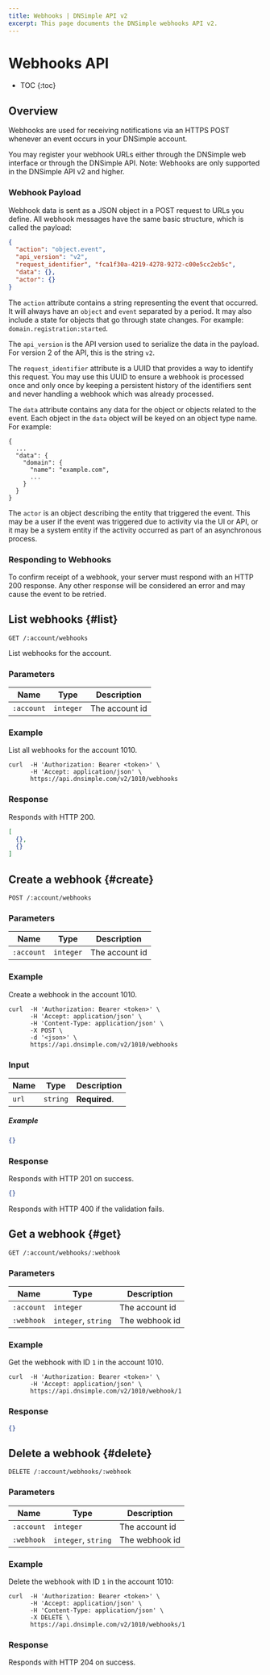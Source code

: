 ```yaml
---
title: Webhooks | DNSimple API v2
excerpt: This page documents the DNSimple webhooks API v2.
---
```


# Webhooks API

* TOC
{:toc}


## Overview

Webhooks are used for receiving notifications via an HTTPS POST whenever an event occurs in your DNSimple account.

You may register your webhook URLs either through the DNSimple web interface or through the DNSimple API. Note: Webhooks are only supported in the DNSimple API v2 and higher.

### Webhook Payload

Webhook data is sent as a JSON object in a POST request to URLs you define. All webhook messages have the same basic structure, which is called the payload:

```json
{
  "action": "object.event",
  "api_version": "v2",
  "request_identifier", "fca1f30a-4219-4278-9272-c00e5cc2eb5c",
  "data": {},
  "actor": {}
}
```

The `action` attribute contains a string representing the event that occurred. It will always have an `object` and `event` separated by a period. It may also include a state for objects that go through state changes. For example: `domain.registration:started`.

The `api_version` is the API version used to serialize the data in the payload. For version 2 of the API, this is the string `v2`.

The `request_identifier` attribute is a UUID that provides a way to identify this request. You may use this UUID to ensure a webhook is processed once and only once by keeping a persistent history of the identifiers sent and never handling a webhook which was already processed.

The `data` attribute contains any data for the object or objects related to the event. Each object in the `data` object will be keyed on an object type name. For example:

```
{
  ...
  "data": {
    "domain": {
      "name": "example.com",
      ...
    }
  }
}
```

The `actor` is an object describing the entity that triggered the event. This may be a user if the event was triggered due to activity via the UI or API, or it may be a system entity if the activity occurred as part of an asynchronous process.

### Responding to Webhooks

To confirm receipt of a webhook, your server must respond with an HTTP 200 response. Any other response will be considered an error and may cause the event to be retried.

## List webhooks {#list}

    GET /:account/webhooks

List webhooks for the account.

### Parameters

Name | Type | Description
-----|------|------------
`:account` | `integer` | The account id

### Example

List all webhooks for the account 1010.

    curl  -H 'Authorization: Bearer <token>' \
          -H 'Accept: application/json' \
          https://api.dnsimple.com/v2/1010/webhooks

### Response

Responds with HTTP 200.

~~~json
[
  {},
  {}
]
~~~


## Create a webhook {#create}

    POST /:account/webhooks

### Parameters

Name | Type | Description
-----|------|------------
`:account` | `integer` | The account id

### Example

Create a webhook in the account 1010.

    curl  -H 'Authorization: Bearer <token>' \
          -H 'Accept: application/json' \
          -H 'Content-Type: application/json' \
          -X POST \
          -d '<json>' \
          https://api.dnsimple.com/v2/1010/webhooks

### Input

Name | Type | Description
-----|------|------------
`url` | `string` | **Required**.

##### Example

~~~json
{}
~~~

### Response

Responds with HTTP 201 on success.

~~~json
{}
~~~

Responds with HTTP 400 if the validation fails.


## Get a webhook {#get}

    GET /:account/webhooks/:webhook

### Parameters

Name | Type | Description
-----|------|------------
`:account` | `integer` | The account id
`:webhook` | `integer`, `string` | The webhook id

### Example

Get the webhook with ID `1` in the account 1010.

    curl  -H 'Authorization: Bearer <token>' \
          -H 'Accept: application/json' \
          https://api.dnsimple.com/v2/1010/webhook/1


### Response

~~~json
{}
~~~


## Delete a webhook {#delete}

    DELETE /:account/webhooks/:webhook

### Parameters

Name | Type | Description
-----|------|------------
`:account` | `integer` | The account id
`:webhook` | `integer`, `string` | The webhook id

### Example

Delete the webhook with ID `1` in the account 1010:

    curl  -H 'Authorization: Bearer <token>' \
          -H 'Accept: application/json' \
          -H 'Content-Type: application/json' \
          -X DELETE \
          https://api.dnsimple.com/v2/1010/webhooks/1

### Response

Responds with HTTP 204 on success.

